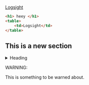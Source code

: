 [Logsight](https://link.com)

```html
<h1> heey </h1>
<table>
    <td>Logsight</td>
</table>
```

## This is a new section

<details>
<summary>Heading</summary>

+ markdown list 1
    + nested list 1
    + nested list 2
+ markdown list 2

</details>

WARNING:

This is something to be warned about.

